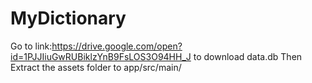 # MyDictionary
Go to link:https://drive.google.com/open?id=1PJJIiuGwRUBiklzYnB9FsLOS3O94HH_J     to download data.db 
Then Extract the assets folder to app/src/main/
